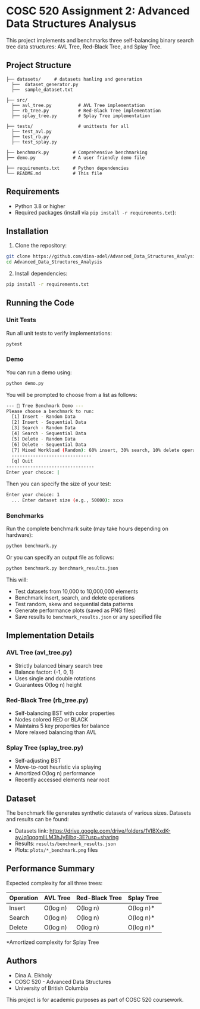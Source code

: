 # COSC 520 Assignment 2: Advanced Data Structures Analysus

This project implements and benchmarks three self-balancing binary search tree data structures: AVL Tree, Red-Black Tree, and Splay Tree.

## Project Structure

```
├── datasets/     # datasets hanling and generation
  ├──  dataset_generator.py
  ├──  sample_dataset.txt

├── src/ 
  ├── avl_tree.py          # AVL Tree implementation
  ├── rb_tree.py           # Red-Black Tree implementation
  ├── splay_tree.py        # Splay Tree implementation

├── tests/                 # unittests for all 
  ├── test_avl.py
  ├── test_rb.py
  ├── test_splay.py

├── benchmark.py         # Comprehensive benchmarking
├── demo.py              # A user friendly demo file

├── requirements.txt     # Python dependencies
└── README.md            # This file
```

## Requirements

- Python 3.8 or higher
- Required packages (install via `pip install -r requirements.txt`):

## Installation

1. Clone the repository:
```bash
git clone https://github.com/dina-adel/Advanced_Data_Structures_Analysis.git
cd Advanced_Data_Structures_Analysis
```

2. Install dependencies:
```bash
pip install -r requirements.txt
```

## Running the Code

### Unit Tests

Run all unit tests to verify implementations:
```bash
pytest
```

### Demo 
You can run a demo using:
```bash
python demo.py
```
You will be prompted to choose from a list as follows:
```bash
--- 🌳 Tree Benchmark Demo ---
Please choose a benchmark to run:
  [1] Insert - Random Data
  [2] Insert - Sequential Data
  [3] Search - Random Data
  [4] Search - Sequential Data
  [5] Delete - Random Data
  [6] Delete - Sequential Data
  [7] Mixed Workload (Random): 60% insert, 30% search, 10% delete operations
  ------------------------------
  [q] Quit
---------------------------------
Enter your choice: |
```
Then you can specify the size of your test:
```bash
Enter your choice: 1
  ... Enter dataset size (e.g., 50000): xxxx
```

### Benchmarks

Run the complete benchmark suite (may take hours depending on hardware):
```bash
python benchmark.py
```
Or you can specify an output file as follows:
```bash
python benchmark.py benchmark_results.json
```

This will:
- Test datasets from 10,000 to 10,000,000 elements
- Benchmark insert, search, and delete operations
- Test random, skew and sequential data patterns
- Generate performance plots (saved as PNG files)
- Save results to `benchmark_results.json` or any specified file

## Implementation Details

### AVL Tree (avl_tree.py)
- Strictly balanced binary search tree
- Balance factor: {-1, 0, 1}
- Uses single and double rotations
- Guarantees O(log n) height

### Red-Black Tree (rb_tree.py)
- Self-balancing BST with color properties
- Nodes colored RED or BLACK
- Maintains 5 key properties for balance
- More relaxed balancing than AVL

### Splay Tree (splay_tree.py)
- Self-adjusting BST
- Move-to-root heuristic via splaying
- Amortized O(log n) performance
- Recently accessed elements near root

## Dataset
The benchmark file generates synthetic datasets of various sizes. Datasets and results can be found:
- Datasets link: https://drive.google.com/drive/folders/1VIBXxdK-ayJq1qqqmIlLM3hJyBlbq-3E?usp=sharing
- Results: `results/benchmark_results.json`
- Plots: `plots/*_benchmark.png` files

## Performance Summary

Expected complexity for all three trees:

| Operation | AVL Tree | Red-Black Tree | Splay Tree |
|-----------|----------|----------------|------------|
| Insert    | O(log n) | O(log n)       | O(log n)* |
| Search    | O(log n) | O(log n)       | O(log n)* |
| Delete    | O(log n) | O(log n)       | O(log n)* |

*Amortized complexity for Splay Tree

## Authors

- Dina A. Elkholy
- COSC 520 - Advanced Data Structures
- University of British Columbia



This project is for academic purposes as part of COSC 520 coursework.
